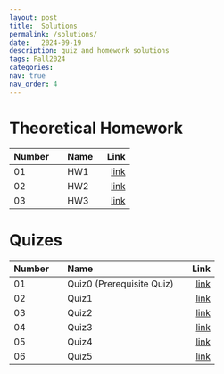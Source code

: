 ```yaml
---
layout: post
title:  Solutions
permalink: /solutions/
date:   2024-09-19
description: quiz and homework solutions
tags: Fall2024
categories:
nav: true
nav_order: 4
---
```

# Theoretical Homework

| Number | &nbsp; &nbsp; Name                                                | Link                                           |
| :----  | :---------------------------------------------------------------  | ---------------------------------------------: |
| 01     | &nbsp; &nbsp; HW1 &nbsp; &nbsp;| <a href='/assets/Fall2024/HWs/Stoch_HW1_sol_Fall2024.pdf'>link</a> |
| 02     | &nbsp; &nbsp; HW2 &nbsp; &nbsp;| <a href='/assets/Fall2024/HWs/Stoch_HW2_sol_Fall2024.pdf'>link</a> |
| 03     | &nbsp; &nbsp; HW3 &nbsp; &nbsp;| <a href='/assets/Fall2024/HWs/Stoch_HW3_sol_Fall2024.pdf'>link</a> |

<!-- 
# Exams

| Number | &nbsp; &nbsp; Name                                                | Link                                           |
| :----  | :---------------------------------------------------------------  | ---------------------------------------------: |
| 01     | &nbsp; &nbsp; Midterm &nbsp; &nbsp;| <a href='/assets/Fall2023/pdf/Stochastic_Fall2023_MIDTERM_SOLUTIONS.pdf'>link</a> |
| 02     | &nbsp; &nbsp; Final &nbsp; &nbsp;| <a href='/assets/Fall2023/pdf/Stochastic_Fall2023_FINAL_SOLUTIONS.pdf'>link</a> |
 -->


# Quizes

| Number | &nbsp; &nbsp; Name                                                | Link                                           |
| :----  | :---------------------------------------------------------------  | ---------------------------------------------: |
| 01     | &nbsp; &nbsp; Quiz0 (Prerequisite Quiz) &nbsp; &nbsp;| <a href='/assets/Fall2024/Quiz/Stoch_Q0_Fall2024_Sol.pdf'>link</a> |
| 02     | &nbsp; &nbsp; Quiz1  &nbsp; &nbsp;| <a href='/assets/Fall2024/Quiz/Stoch_Q1_Fall2024_Sol.pdf'>link</a> |
| 03     | &nbsp; &nbsp; Quiz2  &nbsp; &nbsp;| <a href='/assets/Fall2024/Quiz/Stoch_Q2_Fall2024_Sol.pdf'>link</a> |
| 04     | &nbsp; &nbsp; Quiz3  &nbsp; &nbsp;| <a href='/assets/Fall2024/Quiz/Stoch_Q3_Fall2024_Sol.pdf'>link</a> |
| 05     | &nbsp; &nbsp; Quiz4  &nbsp; &nbsp;| <a href='/assets/Fall2024/Quiz/Stoch_Q4_Fall2024_Sol.pdf'>link</a> |
| 06     | &nbsp; &nbsp; Quiz5  &nbsp; &nbsp;| <a href='/assets/Fall2024/Quiz/Stoch_Q5_Fall2024_Sol.pdf'>link</a> |

